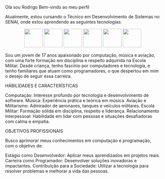 Olá sou Rodrigo
Bem-vindo ao meu perfil 

Atualmente, estou cursando o Técnico em Desenvolvimento de Sistemas no SENAI, onde estou aprendendo as seguintes tecnologias:

<div align="center">
  <img src="https://cdn.jsdelivr.net/gh/devicons/devicon/icons/javascript/javascript-original.svg" width="60" />
  <img src="https://cdn.jsdelivr.net/gh/devicons/devicon/icons/html5/html5-original.svg" width="60" />
  <img src="https://cdn.jsdelivr.net/gh/devicons/devicon/icons/css3/css3-original.svg" width="60" />
  <img src="https://cdn.jsdelivr.net/gh/devicons/devicon/icons/nodejs/nodejs-original.svg" width="60" />
  <img src="https://cdn.jsdelivr.net/gh/devicons/devicon/icons/react/react-original.svg" width="60" />
  <img src="https://cdn.jsdelivr.net/gh/devicons/devicon/icons/postgresql/postgresql-original.svg" width="60" />
</div>

Sou um jovem de 17 anos apaixonado por computação, música e aviação, com uma forte formação em disciplina e respeito adquirida na Escola Militar. Desde criança, tenho fascínio por computadores e tecnologia, e tenho familiares que atuam como programadores, o que despertou em mim o desejo de seguir essa carreira.

HÁBILIDADES E CARACTERÍSTICAS

Computação: Interesse profundo por tecnologia e desenvolvimento de software.
Música: Experiência prática e teórica em música.
Aviação e Militarismo: Admirador de aeronaves, tanques e veículos militares.
Escola Militar: Formação sólida em disciplina, respeito e liderança.
Relacionamento Interpessoal: Habilidade em lidar com pessoas e situações desafiadoras com calma e empatia.

OBJETIVOS PROFISSIONAIS

Busco aprimorar meus conhecimentos em computação e programação, com o objetivo de:

Estágio como Desenvolvedor: Aplicar meus aprendizados em projetos reais.
Carreira como Programador: Desenvolver soluções inovadoras e impactantes.
Contribuição para a Sociedade: Utilizar a tecnologia para resolver problemas e melhorar a vida das pessoas.
